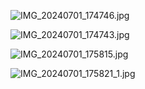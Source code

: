 ![IMG_20240701_174746.jpg](https://github.com/ikun194/ikun194.github.io/assets/129394230/c6f274e2-a241-4c1d-b7f6-3af9d3b15d5e)

![IMG_20240701_174743.jpg](https://github.com/ikun194/ikun194.github.io/assets/129394230/a7cfce09-fd1d-4116-8c3d-00dd9a0f6b81)

![IMG_20240701_175815.jpg](https://github.com/ikun194/ikun194.github.io/assets/129394230/5ed2461d-38cf-4754-a296-52044591f063)

![IMG_20240701_175821_1.jpg](https://github.com/ikun194/ikun194.github.io/assets/129394230/d29b1d64-46f7-4c80-ab14-88c9899c284b)


